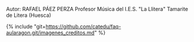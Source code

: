 Autor: RAFAEL PÁEZ PERZA
Profesor Música del I.E.S. "La Llitera"
Tamarite de Litera (Huesca)

{% include "git+https://github.com/catedu/faq-aularagon.git/imagenes_creditos.md" %}